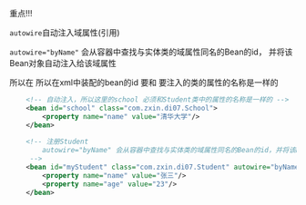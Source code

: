 

重点!!!


`autowire`自动注入域属性(引用)


`autowire="byName"` 会从容器中查找与实体类的域属性同名的Bean的id，
并将该Bean对象自动注入给该域属性


所以在 所以在xml中装配的bean的id 要和 要注入的类的属性的名称是一样的


```xml
    <!-- 自动注入，所以这里的school 必须和Student类中的属性的名称是一样的 -->
    <bean id="school" class="com.zxin.di07.School">
    	<property name="name" value="清华大学"/>
    </bean>
    
    <!-- 注册Student
    	autowire="byName" 会从容器中查找与实体类的域属性同名的Bean的id，并将该Bean对象自动注入给该域属性
     -->
    <bean id="myStudent" class="com.zxin.di07.Student" autowire="byName">
    	<property name="name" value="张三"/>
    	<property name="age" value="23"/>
    </bean>
```